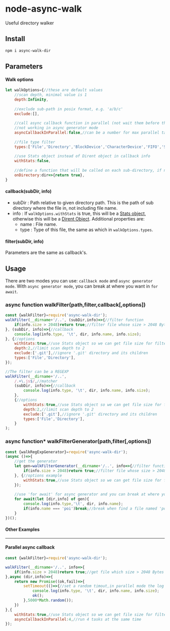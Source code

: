 # node-async-walk
Useful directory walker

## Install

```bash
npm i async-walk-dir
```

## Parameters

#### Walk options

```javascript
let walkOptions={//these are default values
    //scan depth, minimal value is 1
    depth:Infinity,
    
    //exclude sub-path in posix format, e.g. 'a/b/c'
    exclude:[],
    
    //call async callback function in parallel (not wait them before the walker ends)
    //not working in async generator mode
    asyncCallbackInParallel:false,//can be a number for max parallel tasks
    
    //file type filter
    types:['File','Directory','BlockDevice','CharacterDevice','FIFO','Socket','SymbolicLink'],
    
    //use Stats object instead of Dirent object in callback info
    withStats:false,
    
    //define a function that will be called on each sub-directory, if not return true, this directory will not be processed. (include the input dir)
    onDirectory:dir=>{return true},
}
```

#### callback(subDir, info)

* subDir : Path relative to given directory path. This is the path of sub directory where the file in, not including file name.
* info : If `walkOptions.withStats` is true, this will be a [Stats object](https://nodejs.org/api/fs.html#fs_class_fs_stats), otherwise this will be a [Dirent Object](https://nodejs.org/api/fs.html#fs_class_fs_dirent). Additional properties are:
  * name : File name.
  * type : Type of this file, the same as which in `walkOptions.types`.

#### filter(subDir, info)

Parameters are the same as callback's.



## Usage

There are two modes you can use: `callback mode` and `async generator mode`. With `async generator mode`, you can break at where you want in `for await`.


### async function walkFilter(path,filter,callback[,options])

```javascript
const {walkFilter}=require('async-walk-dir');
walkFilter(__dirname+'/..', (subDir,info)=>{//filter function
    if(info.size > 2048)return true;//filter file whose size > 2048 Bytes
}, (subDir, info)=>{//callback
    console.log(info.type, '\t', dir, info.name, info.size);
}, {//options
    withStats:true,//use Stats object so we can get file size for filter
	depth:2,//limit scan depth to 2
	exclude:['.git'],//ignore '.git' directory and its children
	types:['File','Directory'],
});

//The filter can be a REGEXP
walkFilter(__dirname+'/..',
	/.+\.js$/,//matcher
	(subDir, info)=>{//callback
		console.log(info.type, '\t', dir, info.name, info.size);
	}, 
	{//options
		withStats:true,//use Stats object so we can get file size for filter
		depth:2,//limit scan depth to 2
		exclude:['.git'],//ignore '.git' directory and its children
		types:['File','Directory'],
	}
);
```

### async function* walkFilterGenerator(path,filter[,options])

```javascript
const {walkRegExpGenerator}=require('async-walk-dir');
(async ()=>{
    //get the generator
    let gen=walkFilterGenerator(__dirname+'/..', info=>{//filter function
        if(info.size > 2048)return true;//filter file whose size > 2048 Bytes
    }, {//options example
        withStats:true,//use Stats object so we can get file size for filter
    });
    
    //use 'for await' for async generator and you can break at where you want
    for await(let [dir,info] of gen){
        console.log(info.type,'\t', dir, info.name);
        if(info.name === 'poi')break;//break when find a file named 'poi'
    }
})();
```



#### Other Examples

------

#### Parallel async callback

```javascript
const {walkFilter}=require('async-walk-dir');

walkFilter(__dirname+'/..', info=>{
    if(info.size > 2048)return true;//get file which size > 2048 Bytes
},async (dir,info)=>{
    return new Promise((ok,fail)=>{
        setTimeout(()=>{//set a random timout,in parallel mode the log will print in random order
            console.log(info.type, '\t', dir, info.name, info.size);
            ok();
        },5000*Math.random());
    })
},{
    withStats:true,//use Stats object so we can get file size for filter
    asyncCallbackInParallel:4,//run 4 tasks at the same time
});
```
